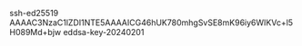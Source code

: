 ssh-ed25519 AAAAC3NzaC1lZDI1NTE5AAAAICG46hUK780mhgSvSE8mK96iy6WIKVc+l5H089Md+bjw eddsa-key-20240201
